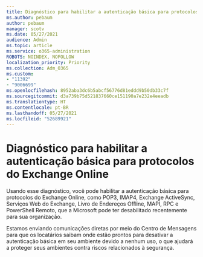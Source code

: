 ```yaml
---
title: Diagnóstico para habilitar a autenticação básica para protocolos do Exchange Online
ms.author: pebaum
author: pebaum
manager: scotv
ms.date: 05/27/2021
audience: Admin
ms.topic: article
ms.service: o365-administration
ROBOTS: NOINDEX, NOFOLLOW
localization_priority: Priority
ms.collection: Adm_O365
ms.custom:
- "11392"
- "9006699"
ms.openlocfilehash: 8952aba3dc6b5abcf56776d81eddd9b50db33c7f
ms.sourcegitcommit: d3a739b75d521837660ce151190a7e232e4eeadb
ms.translationtype: HT
ms.contentlocale: pt-BR
ms.lasthandoff: 05/27/2021
ms.locfileid: "52689921"
---
```

# <a name="diagnostic-to-enable-basic-authentication-for-exchange-online-protocols"></a>Diagnóstico para habilitar a autenticação básica para protocolos do Exchange Online

Usando esse diagnóstico, você pode habilitar a autenticação básica para protocolos do Exchange Online, como POP3, IMAP4, Exchange ActiveSync, Serviços Web do Exchange, Livro de Endereços Offline, MAPI, RPC e PowerShell Remoto, que a Microsoft pode ter desabilitado recentemente para sua organização. 

Estamos enviando comunicações diretas por meio do Centro de Mensagens para que os locatários saibam onde estão prontos para desativar a autenticação básica em seu ambiente devido a nenhum uso, o que ajudará a proteger seus ambientes contra riscos relacionados à segurança.